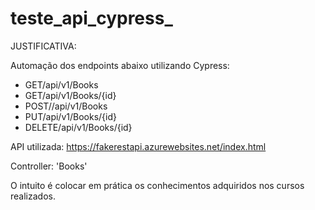 # teste_api_cypress_

JUSTIFICATIVA:

Automação dos endpoints abaixo utilizando Cypress:

- GET/api/v1/Books
- GET/api/v1/Books/{id}
- POST//api/v1/Books
- PUT/api/v1/Books/{id}
- DELETE/api/v1/Books/{id}

API utilizada: https://fakerestapi.azurewebsites.net/index.html

Controller: 'Books'

O intuito é colocar em prática os conhecimentos adquiridos nos cursos realizados.

